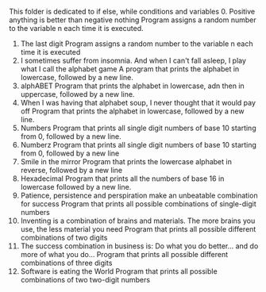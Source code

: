 This folder is dedicated to if else, while conditions and variables
0. Positive anything is better than negative nothing
Program assigns a random number to the variable n each time it is executed.
1. The last digit
Program assigns a random number to the variable n each time it is executed
2. I sometimes suffer from insomnia. And when I can't fall asleep, I play what I call the alphabet game
A program that prints the alphabet in lowercase, followed by a new line.
3. alphABET
Program that prints the alphabet in lowercase, adn then in uppercase, followed by a new line.
4. When I was having that alphabet soup, I never thought that it would pay off
Program that prints the alphabet in lowercase, followed by a new line.
5. Numbers
Program that prints all single digit numbers of base 10 starting from 0, followed by a new line.
6. Numberz
Program that prints all single digit numbers of base 10 starting from 0, followed by a new line
7. Smile in the mirror
Program that prints the lowercase alphabet in reverse, followed by a new line
8. Hexadecimal
Program that prints all the numbers of base 16 in lowercase followed by a new line.
9. Patience, persistence and perspiration make an unbeatable combination for success
Program that prints all possible combinations of single-digit numbers
10. Inventing is a combination of brains and materials. The more brains you use, the less material you need
Program that prints all possible different combinations of two digits
11. The success combination in business is: Do what you do better... and do more of what you do...
Program that prints all possible different combinations of three digits
12. Software is eating the World
Program that prints all possible combinations of two two-digit numbers
